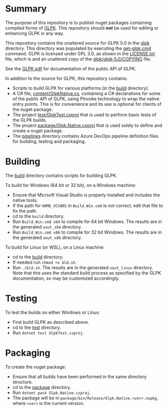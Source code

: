 # Summary

The purpose of this repository is to publish nuget packages containing compiled forms of [GLPK](https://www.gnu.org/software/glpk/).
This repository should **_not_** be used for editing or enhancing GLPK in any way.

This repository contains the unaltered source for GLPK 5.0 in the [glpk](https://github.com/microsoft/glpk-nuget/blob/main/glpk/) directory.
This directory was populated by executing the [get-glpk.cmd](https://github.com/microsoft/glpk-nuget/blob/main/get-glpk.cmd) command.
GLPK is licensed under GPL 3.0, as shown in the [LICENSE.txt](https://github.com/microsoft/glpk-nuget/blob/main/LICENSE.txt) file,
which is and an unaltered copy of the [glpk/glpk-5.0/COPYING](https://github.com/microsoft/glpk-nuget/blob/main/glpk/glpk-5.0/COPYING) file.

See the [GLPK pdf](https://github.com/microsoft/glpk-nuget/blob/main/glpk/glpk-5.0/doc/glpk.pdf) for documentation of the
public API of GLPK.

In addition to the source for GLPK, this repository contains:
* Scripts to build GLPK for various platforms (in the [build](https://github.com/microsoft/glpk-nuget/blob/main/build/) directory).
* A C# file, [content/GlpkNative.cs](https://github.com/microsoft/glpk-nuget/blob/main/content/GlpkNative.cs), containing
  a C# declarations for some of the public API of GLPK, using PInvoke technology to wrap the native entry points.
  This is for convenience and its use is optional for clients of the nuget package.
* The project [test/GlpkTest.csproj](https://github.com/microsoft/glpk-nuget/blob/main/test) that is used to perform basic
  tests of the GLPK builds.
* The project [package/Glpk.Native.csproj](https://github.com/microsoft/glpk-nuget/blob/main/package) that is used solely to define
  and create a nuget package.
* The [pipelines](https://github.com/microsoft/glpk-nuget/blob/main/pipelines) directory contains Azure DevOps pipeline definition
  files for building, testing and packaging.

# Building

The [build](https://github.com/microsoft/glpk-nuget/blob/main/build/) directory contains scripts for building GLPK.

To build for Windows (64 bit or 32 bit), on a Windows machine:

* Ensure that Micrsoft Visual Studio is properly installed and includes the native tools.
* If the path for `HOME_VCVARS` in `Build_Win.cmd` is not correct, edit that file to fix the path.
* cd to the `build` directory.
* Run `Build_Win.cmd x64` to compile for 64 bit Windows. The results are in the generated `xout_x64` directory.
* Run `Build_Win.cmd x86` to compile for 32 bit Windows. The results are in the generated `xout_x86` directory.

To build for Linux (or WSL), on a Linux machine:

* cd to the [build](https://github.com/microsoft/glpk-nuget/blob/main/build/) directory.
* If needed run `chmod +x bld.sh`.
* Run `./bld.sh`. The results are in the generated `xout_linux` directory. Note that this uses the standard build
  process as specified by the GLPK documentation, so may be customized accordingly.

# Testing

To test the builds on either Windows or Linux:

* First build GLPK as described above.
* cd to the [test](https://github.com/microsoft/glpk-nuget/blob/main/test/) directory.
* Run `dotnet test GlpkTest.csproj`.

# Packaging

To create the nuget package:

* Ensure that all builds have been performed in the same directory structure.
* cd to the [package](https://github.com/microsoft/glpk-nuget/blob/main/package/) directory.
* Run `dotnet pack Glpk.Native.csproj`.
* The package will be in `package/bin/Release/Glpk.Native.<ver>.nupkg`, where `<ver>` is the current version.
